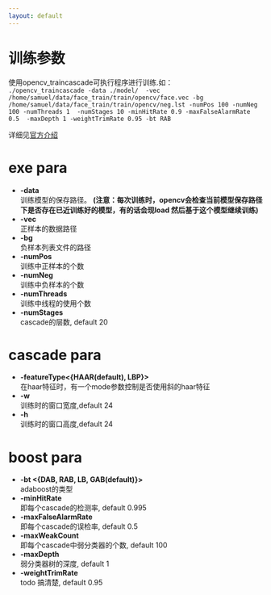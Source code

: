 ```yaml
---
layout: default
---
```


__训练参数__    
=====         
使用opencv_traincascade可执行程序进行训练.如：    
`./opencv_traincascade -data ./model/  -vec /home/samuel/data/face_train/train/opencv/face.vec -bg  /home/samuel/data/face_train/train/opencv/neg.lst -numPos 100 -numNeg 100 -numThreads 1  -numStages 10 -minHitRate 0.9 -maxFalseAlarmRate 0.5  -maxDepth 1 -weightTrimRate 0.95 -bt RAB`     

详细见[官方介绍](http://docs.opencv.org/trunk/doc/user_guide/ug_traincascade.html#cascade-training)    

#  exe para    
* __-data__    
训练模型的保存路径。 __(注意：每次训练时，opencv会检查当前模型保存路径下是否存在已近训练好的模型，有的话会现load 然后基于这个模型继续训练)__    
* __-vec__    
正样本的数据路径    
* __-bg__    
负样本列表文件的路径    
* __-numPos__    
训练中正样本的个数    
* __-numNeg__    
训练中负样本的个数    
* __-numThreads__    
训练中线程的使用个数    
* __-numStages__    
cascade的层数, default 20    

# cascade para    
* __-featureType<{HAAR(default), LBP}>__    
   在haar特征时，有一个mode参数控制是否使用斜的haar特征    
* __-w__     
   训练时的窗口宽度,default 24     
* __-h__      
   训练时的窗口高度,default 24    

# boost para
* __-bt <{DAB, RAB, LB, GAB(default)}>__    
   adaboost的类型     
* __-minHitRate__    
   即每个cascade的检测率, default 0.995    
* __-maxFalseAlarmRate__    
   即每个cascade的误检率, default 0.5     
* __-maxWeakCount__     
   即每个cascade中弱分类器的个数, default 100      
* __-maxDepth__    
   弱分类器树的深度, default 1    
* __-weightTrimRate__    
  todo 搞清楚, default 0.95



    












